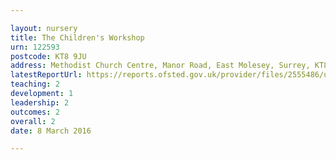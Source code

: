 ```yaml
---

layout: nursery
title: The Children's Workshop
urn: 122593
postcode: KT8 9JU
address: Methodist Church Centre, Manor Road, East Molesey, Surrey, KT8 9JU
latestReportUrl: https://reports.ofsted.gov.uk/provider/files/2555486/urn/122593.pdf
teaching: 2
development: 1
leadership: 2
outcomes: 2
overall: 2
date: 8 March 2016

---
```

